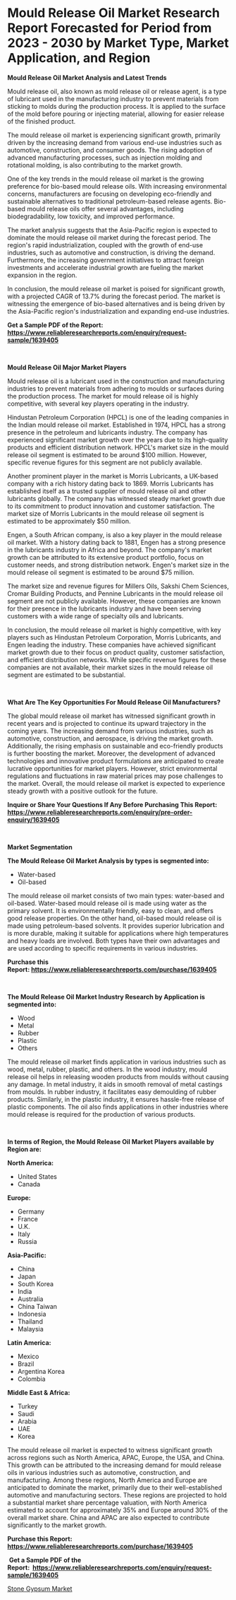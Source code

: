 <p><h1>Mould Release Oil Market Research Report Forecasted for Period from 2023 -  2030 by Market Type, Market Application, and Region</h1></p><p><strong>Mould Release Oil Market Analysis and Latest Trends</strong></p>
<p><p>Mould release oil, also known as mold release oil or release agent, is a type of lubricant used in the manufacturing industry to prevent materials from sticking to molds during the production process. It is applied to the surface of the mold before pouring or injecting material, allowing for easier release of the finished product.</p><p>The mould release oil market is experiencing significant growth, primarily driven by the increasing demand from various end-use industries such as automotive, construction, and consumer goods. The rising adoption of advanced manufacturing processes, such as injection molding and rotational molding, is also contributing to the market growth.</p><p>One of the key trends in the mould release oil market is the growing preference for bio-based mould release oils. With increasing environmental concerns, manufacturers are focusing on developing eco-friendly and sustainable alternatives to traditional petroleum-based release agents. Bio-based mould release oils offer several advantages, including biodegradability, low toxicity, and improved performance.</p><p>The market analysis suggests that the Asia-Pacific region is expected to dominate the mould release oil market during the forecast period. The region's rapid industrialization, coupled with the growth of end-use industries, such as automotive and construction, is driving the demand. Furthermore, the increasing government initiatives to attract foreign investments and accelerate industrial growth are fueling the market expansion in the region.</p><p>In conclusion, the mould release oil market is poised for significant growth, with a projected CAGR of 13.7% during the forecast period. The market is witnessing the emergence of bio-based alternatives and is being driven by the Asia-Pacific region's industrialization and expanding end-use industries.</p></p>
<p><strong>Get a Sample PDF of the Report:&nbsp; <a href="https://www.reliableresearchreports.com/enquiry/request-sample/1639405">https://www.reliableresearchreports.com/enquiry/request-sample/1639405</a></strong></p>
<p>&nbsp;</p>
<p><strong>Mould Release Oil Major Market Players</strong></p>
<p><p>Mould release oil is a lubricant used in the construction and manufacturing industries to prevent materials from adhering to moulds or surfaces during the production process. The market for mould release oil is highly competitive, with several key players operating in the industry. </p><p>Hindustan Petroleum Corporation (HPCL) is one of the leading companies in the Indian mould release oil market. Established in 1974, HPCL has a strong presence in the petroleum and lubricants industry. The company has experienced significant market growth over the years due to its high-quality products and efficient distribution network. HPCL's market size in the mould release oil segment is estimated to be around $100 million. However, specific revenue figures for this segment are not publicly available. </p><p>Another prominent player in the market is Morris Lubricants, a UK-based company with a rich history dating back to 1869. Morris Lubricants has established itself as a trusted supplier of mould release oil and other lubricants globally. The company has witnessed steady market growth due to its commitment to product innovation and customer satisfaction. The market size of Morris Lubricants in the mould release oil segment is estimated to be approximately $50 million. </p><p>Engen, a South African company, is also a key player in the mould release oil market. With a history dating back to 1881, Engen has a strong presence in the lubricants industry in Africa and beyond. The company's market growth can be attributed to its extensive product portfolio, focus on customer needs, and strong distribution network. Engen's market size in the mould release oil segment is estimated to be around $75 million. </p><p>The market size and revenue figures for Millers Oils, Sakshi Chem Sciences, Cromar Building Products, and Pennine Lubricants in the mould release oil segment are not publicly available. However, these companies are known for their presence in the lubricants industry and have been serving customers with a wide range of specialty oils and lubricants.</p><p>In conclusion, the mould release oil market is highly competitive, with key players such as Hindustan Petroleum Corporation, Morris Lubricants, and Engen leading the industry. These companies have achieved significant market growth due to their focus on product quality, customer satisfaction, and efficient distribution networks. While specific revenue figures for these companies are not available, their market sizes in the mould release oil segment are estimated to be substantial.</p></p>
<p>&nbsp;</p>
<p><strong>What Are The Key Opportunities For Mould Release Oil Manufacturers?</strong></p>
<p><p>The global mould release oil market has witnessed significant growth in recent years and is projected to continue its upward trajectory in the coming years. The increasing demand from various industries, such as automotive, construction, and aerospace, is driving the market growth. Additionally, the rising emphasis on sustainable and eco-friendly products is further boosting the market. Moreover, the development of advanced technologies and innovative product formulations are anticipated to create lucrative opportunities for market players. However, strict environmental regulations and fluctuations in raw material prices may pose challenges to the market. Overall, the mould release oil market is expected to experience steady growth with a positive outlook for the future.</p></p>
<p><strong>Inquire or Share Your Questions If Any Before Purchasing This Report: <a href="https://www.reliableresearchreports.com/enquiry/pre-order-enquiry/1639405">https://www.reliableresearchreports.com/enquiry/pre-order-enquiry/1639405</a></strong></p>
<p>&nbsp;</p>
<p><strong>Market Segmentation</strong></p>
<p><strong>The Mould Release Oil Market Analysis by types is segmented into:</strong></p>
<p><ul><li>Water-based</li><li>Oil-based</li></ul></p>
<p><p>The mould release oil market consists of two main types: water-based and oil-based. Water-based mould release oil is made using water as the primary solvent. It is environmentally friendly, easy to clean, and offers good release properties. On the other hand, oil-based mould release oil is made using petroleum-based solvents. It provides superior lubrication and is more durable, making it suitable for applications where high temperatures and heavy loads are involved. Both types have their own advantages and are used according to specific requirements in various industries.</p></p>
<p><strong>Purchase this Report:&nbsp;<a href="https://www.reliableresearchreports.com/purchase/1639405">https://www.reliableresearchreports.com/purchase/1639405</a></strong></p>
<p>&nbsp;</p>
<p><strong>The Mould Release Oil Market Industry Research by Application is segmented into:</strong></p>
<p><ul><li>Wood</li><li>Metal</li><li>Rubber</li><li>Plastic</li><li>Others</li></ul></p>
<p><p>The mould release oil market finds application in various industries such as wood, metal, rubber, plastic, and others. In the wood industry, mould release oil helps in releasing wooden products from moulds without causing any damage. In metal industry, it aids in smooth removal of metal castings from moulds. In rubber industry, it facilitates easy demoulding of rubber products. Similarly, in the plastic industry, it ensures hassle-free release of plastic components. The oil also finds applications in other industries where mould release is required for the production of various products.</p></p>
<p>&nbsp;</p>
<p><strong>In terms of Region, the Mould Release Oil Market Players available by Region are:</strong></p>
<p>
    <p> <strong> North America: </strong>
        <ul>
            <li>United States</li>
            <li>Canada</li>
        </ul>
        </p> 
    <p> <strong> Europe: </strong>
        <ul>
            <li>Germany</li>
            <li>France</li>
            <li>U.K.</li>
            <li>Italy</li>
            <li>Russia</li>
        </ul>
        </p> 
    <p> <strong> Asia-Pacific: </strong>
        <ul>
            <li>China</li>
            <li>Japan</li>
            <li>South Korea</li>
            <li>India</li>
            <li>Australia</li>
            <li>China Taiwan</li>
            <li>Indonesia</li>
            <li>Thailand</li>
            <li>Malaysia</li>
        </ul>
        </p> 
    <p> <strong> Latin America: </strong>
        <ul>
            <li>Mexico</li>
            <li>Brazil</li>
            <li>Argentina Korea</li>
            <li>Colombia</li>
        </ul>
        </p> 
    <p> <strong> Middle East & Africa: </strong>
        <ul>
            <li>Turkey</li>
            <li>Saudi</li>
            <li>Arabia</li>
            <li>UAE</li>
            <li>Korea</li>
        </ul>
    </p>
    </p>
<p><p>The mould release oil market is expected to witness significant growth across regions such as North America, APAC, Europe, the USA, and China. This growth can be attributed to the increasing demand for mould release oils in various industries such as automotive, construction, and manufacturing. Among these regions, North America and Europe are anticipated to dominate the market, primarily due to their well-established automotive and manufacturing sectors. These regions are projected to hold a substantial market share percentage valuation, with North America estimated to account for approximately 35% and Europe around 30% of the overall market share. China and APAC are also expected to contribute significantly to the market growth.</p></p>
<p><strong>Purchase this Report: <a href="https://www.reliableresearchreports.com/purchase/1639405">https://www.reliableresearchreports.com/purchase/1639405</a></strong></p>
<p>&nbsp;<strong>Get a Sample PDF of the Report:&nbsp;&nbsp;<a href="https://www.reliableresearchreports.com/enquiry/request-sample/1639405">https://www.reliableresearchreports.com/enquiry/request-sample/1639405</a></strong></p>
<p><strong></strong></p>
<p><p><a href="https://github.com/NorbertYates/Market-Research-Report-List-2/blob/main/stone-gypsum-market.md">Stone Gypsum Market</a></p></p>